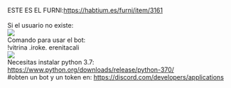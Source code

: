 ESTE ES EL FURNI:<a href="https://habtium.es/furni/item/3161">https://habtium.es/furni/item/3161</a>
<br>
<br>
Si el usuario no existe:
<br>
<img src="https://i.imgur.com/8DtbTQM.gif">
<br>
Comando para usar el bot:
<br>
!vitrina .iroke. erenitacali
<br>
<img src="https://i.imgur.com/9YJrKzo.png">
<br>
Necesitas instalar python 3.7: https://www.python.org/downloads/release/python-370/
<br>
#obten un bot y un token en: https://discord.com/developers/applications

